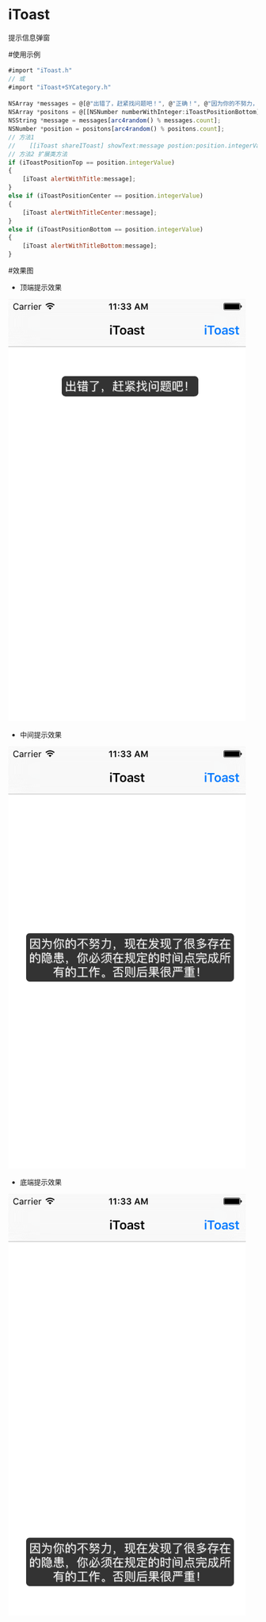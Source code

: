 # iToast
提示信息弹窗

#使用示例
~~~ javascript
#import "iToast.h"
// 或
#import "iToast+SYCategory.h"

NSArray *messages = @[@"出错了，赶紧找问题吧！", @"正确！", @"因为你的不努力，现在发现了很多存在的隐患，你必须在规定的时间点完成所有的工作。否则后果很严重！"];
NSArray *positons = @[[NSNumber numberWithInteger:iToastPositionBottom], [NSNumber numberWithInteger:iToastPositionCenter], [NSNumber numberWithInteger:iToastPositionTop]];
NSString *message = messages[arc4random() % messages.count];
NSNumber *position = positons[arc4random() % positons.count];
// 方法1
//    [[iToast shareIToast] showText:message postion:position.integerValue];
// 方法2 扩展类方法
if (iToastPositionTop == position.integerValue)
{
    [iToast alertWithTitle:message];
}
else if (iToastPositionCenter == position.integerValue)
{
    [iToast alertWithTitleCenter:message];
}
else if (iToastPositionBottom == position.integerValue)
{
    [iToast alertWithTitleBottom:message];
}
~~~

#效果图
* 顶端提示效果

![iToastTop](./images/iToastTop.png) 
* 中间提示效果

![iToastCenter](./images/iToastCenter.png) 
* 底端提示效果

![iToastButtom](./images/iToastButtom.png) 
